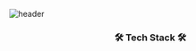 ![header](https://capsule-render.vercel.app/api?type=waving&color=gradient&height=400&section=header&text=Seunghoon%20Choi&fontSize=75&fontAlign=60&desc=hoon-bari&descSize=25&descAlign=85)

<div align = "center">
  
### 🛠️ Tech Stack 🛠️

</div>

<!--
**hoon-bari/hoon-bari** is a ✨ _special_ ✨ repository because its `README.md` (this file) appears on your GitHub profile.

Here are some ideas to get you started:

- 🔭 I’m currently working on ...
- 🌱 I’m currently learning ...
- 👯 I’m looking to collaborate on ...
- 🤔 I’m looking for help with ...
- 💬 Ask me about ...
- 📫 How to reach me: ...
- 😄 Pronouns: ...
- ⚡ Fun fact: ...
-->
